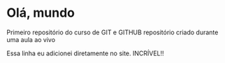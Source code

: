 # Olá, mundo
 Primeiro repositório do curso de GIT e GITHUB
 repositório criado durante uma aula ao vivo
 
 Essa linha eu adicionei diretamente no site. INCRÍVEL!!
